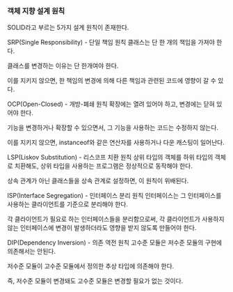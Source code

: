 ### 객체 지향 설계 원칙

SOLID라고 부르는 5가지 설계 원칙이 존재한다.

SRP(Single Responsibility) - 단일 책임 원칙
클래스는 단 한 개의 책임을 가져야 한다.

클래스를 변경하는 이유는 단 한개여야 한다.

이를 지키지 않으면, 한 책임의 변경에 의해 다른 책임과 관련된 코드에 영향이 갈 수 있다.

OCP(Open-Closed) - 개방-폐쇄 원칙
확장에는 열려 있어야 하고, 변경에는 닫혀 있어야 한다.

기능을 변경하거나 확장할 수 있으면서, 그 기능을 사용하는 코드는 수정하지 않는다.

이를 지키지 않으면, instanceof와 같은 연산자를 사용하거나 다운 캐스팅이 일어난다.

LSP(Liskov Substitution) - 리스코프 치환 원칙
상위 타입의 객체를 하위 타입의 객체로 치환해도, 상위 타입을 사용하는 프로그램은 정상적으로 동작해야 한다.

상속 관계가 아닌 클래스들을 상속 관계로 설정하면, 이 원칙이 위배된다.

ISP(Interface Segregation) - 인터페이스 분리 원칙
인터페이스는 그 인터페이스를 사용하는 클라이언트를 기준으로 분리해야 한다.

각 클라이언트가 필요로 하는 인터페이스들을 분리함으로써, 각 클라이언트가 사용하지 않는 인터페이스에 변경이 발생하더라도 영향을 받지 않도록 만들어야 한다.

DIP(Dependency Inversion) - 의존 역전 원칙
고수준 모듈은 저수준 모듈의 구현에 의존해서는 안된다.

저수준 모듈이 고수준 모듈에서 정의한 추상 타입에 의존해야 한다.

즉, 저수준 모듈이 변경돼도 고수준 모듈은 변경할 필요가 없는 것이다.